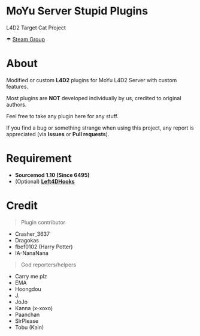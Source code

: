 # MoYu Server Stupid Plugins
L4D2 Target Cat Project

☂ [Steam Group](https://steamcommunity.com/groups/MoYu-Versus)

# About
Modified or custom **L4D2** plugins for MoYu L4D2 Server with custom features.

Most plugins are **NOT** developed individually by us, credited to original authors.

Feel free to take any plugin here for any stuff.

If you find a bug or something strange when using this project, any report is appreciated (via **Issues** or **Pull requests**).

# Requirement
- **Sourcemod 1.10 (Since 6495)**
- (Optional) **[Left4DHooks](https://forums.alliedmods.net/showthread.php?p=2684862)**

# Credit
> Plugin contributor
- Crasher_3637
- Dragokas
- fbef0102 (Harry Potter)
- IA-NanaNana

> God reporters/helpers
- Carry me plz
- EMA
- Hoongdou
- J.
- JoJo
- Kanna (x-xoxo)
- Paanchan
- SirPlease
- Tobu (Kain)
